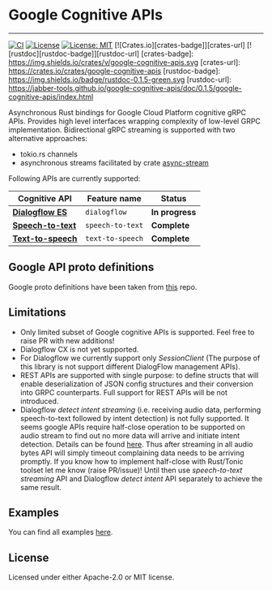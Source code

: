 # Google Cognitive APIs

---
[![CI](https://github.com/jabber-tools/google-cognitive-apis/actions/workflows/github-actions-rust-ci.yml/badge.svg)](https://github.com/jabber-tools/google-cognitive-apis/actions/workflows/github-actions-rust-ci.yml)
[![License](https://img.shields.io/badge/License-Apache-blue.svg)](LICENSE-APACHE)
[![License: MIT](https://img.shields.io/badge/License-MIT-yellow.svg)](LICENSE-MIT)
[![Crates.io][crates-badge]][crates-url]
[![rustdoc][rustdoc-badge]][rustdoc-url]
[crates-badge]: https://img.shields.io/crates/v/google-cognitive-apis.svg
[crates-url]: https://crates.io/crates/google-cognitive-apis
[rustdoc-badge]: https://img.shields.io/badge/rustdoc-0.1.5-green.svg
[rustdoc-url]: https://jabber-tools.github.io/google-cognitive-apis/doc/0.1.5/google-cognitive-apis/index.html


Asynchronous Rust bindings for Google Cloud Platform cognitive gRPC APIs.
Provides high level interfaces wrapping complexity of low-level GRPC implementation. Bidirectional gRPC streaming is supported
with two alternative approaches:

* tokio.rs channels
* asynchronous streams facilitated by crate [async-stream](https://crates.io/crates/async-stream)



Following APIs are currently supported: 

| Cognitive API                                               | Feature name | Status          |
| ----------------------------------------------------- | ------------ | --------------- |
| [**Dialogflow ES**](https://cloud.google.com/dialogflow)        | `dialogflow`     | **In progress**    |
| [**Speech-to-text**](https://cloud.google.com/speech-to-text)   | `speech-to-text`  | **Complete**    |
| [**Text-to-speech**](https://cloud.google.com/text-to-speech) | `text-to-speech`    | **Complete**    |

## Google API proto definitions
Google proto definitions have been taken from [this](https://github.com/googleapis/googleapis) repo.

## Limitations

* Only limited subset of Google cognitive APIs is supported. Feel free to raise PR with new additions! 
* Dialogflow CX is not yet supported.
* For Dialogflow we currently support only *SessionClient* (The purpose of this library is not support different DialogFlow management APIs).
* REST APIs are supported with single purpose: to define structs that will enable deserialization of JSON config structures and their conversion into GRPC counterparts.
Full support for REST APIs will be not introduced.
* Dialogflow *detect intent streaming* (i.e. receiving audio data, performing speech-to-text followed by intent detection) is not fully supported.
It seems google APIs require half-close operation to be supported on audio stream to find out no more data will arrive and initiate intent detection.
Details can be found [here](https://cloud.google.com/dialogflow/es/docs/how/detect-intent-stream#detect-intent-stream-go).
Thus after streaming in all audio bytes API will simply timeout complaining data needs to be arriving promptly. If you know how to implement half-close with Rust/Tonic toolset let me know (raise PR/issue)!
Until then use *speech-to-text streaming* API and Dialogflow *detect intent* API separately to achieve the same result.

## Examples

You can find all examples [here](https://github.com/jabber-tools/google-cognitive-apis/tree/main/examples).

## License

Licensed under either Apache-2.0 or MIT license. 